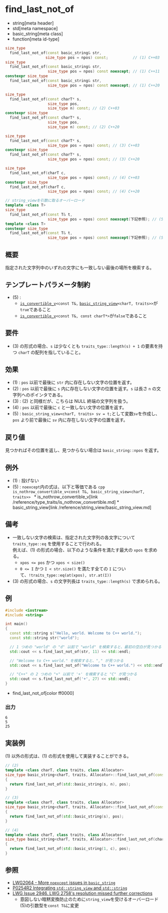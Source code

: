 # find_last_not_of
* string[meta header]
* std[meta namespace]
* basic_string[meta class]
* function[meta id-type]

```cpp
size_type
  find_last_not_of(const basic_string& str,
                  size_type pos = npos) const;           // (1) C++03
size_type
  find_last_not_of(const basic_string& str,
                   size_type pos = npos) const noexcept; // (1) C++11
constexpr size_type
  find_last_not_of(const basic_string& str,
                   size_type pos = npos) const noexcept; // (1) C++20

size_type
  find_last_not_of(const charT* s,
                   size_type pos,
                   size_type n) const; // (2) C++03
constexpr size_type
  find_last_not_of(const charT* s,
                   size_type pos,
                   size_type n) const; // (2) C++20

size_type
  find_last_not_of(const charT* s,
                   size_type pos = npos) const; // (3) C++03
constexpr size_type
  find_last_not_of(const charT* s,
                   size_type pos = npos) const; // (3) C++20

size_type
  find_last_not_of(charT c,
                   size_type pos = npos) const; // (4) C++03
constexpr size_type
  find_last_not_of(charT c,
                   size_type pos = npos) const; // (4) C++20

// string_viewを引数に取るオーバーロード
template <class T>
size_type
  find_last_not_of(const T& t,
                   size_type pos = npos) const noexcept(下記参照); // (5) C++17
template <class T>
constexpr size_type
  find_last_not_of(const T& t,
                   size_type pos = npos) const noexcept(下記参照); // (5) C++20
```

## 概要
指定された文字列中のいずれの文字にも一致しない最後の場所を検索する。

## テンプレートパラメータ制約
- (5) :
    - [`is_convertible_v`](/reference/type_traits/is_convertible.md)`<const T&,` [`basic_string_view`](/reference/string_view/basic_string_view.md)`<charT, traits>>`が`true`であること
    - [`is_convertible_v`](/reference/type_traits/is_convertible.md)`<const T&, const charT*>`が`false`であること


## 要件
- (3) の形式の場合、`s` は少なくとも `traits_type::length(s) + 1` の要素を持つ `charT` の配列を指していること。


## 効果
- (1) : `pos` 以前で最後に `str` 内に存在しない文字の位置を返す。
- (2) : `pos` 以前で最後に `s` 内に存在しない文字の位置を返す。`s` は長さ `n` の文字列へのポインタである。
- (3) : (2) と同様だが、こちらは NULL 終端の文字列を扱う。
- (4) : `pos` 以前で最後に `c` と一致しない文字の位置を返す。
- (5) : `basic_string_view<charT, traits> sv = t;`として変数`sv`を作成し、`pos` より前で最後に `sv` 内に存在しない文字の位置を返す。


## 戻り値
見つかればその位置を返し、見つからない場合は `basic_string::npos` を返す。


## 例外
- (1) : 投げない
- (5) : `noexcept`内の式は、以下と等価である
        ```cpp
        is_nothrow_convertible_v<const T&, basic_string_view<charT, traits>>
        ```
        * is_nothrow_convertible_v[link /reference/type_traits/is_nothrow_convertible.md]
        * basic_string_view[link /reference/string_view/basic_string_view.md]


## 備考
- 一致しない文字の検索は、指定された文字列の各文字について `traits_type::eq` を使用することで行われる。  
	例えば、(1) の形式の場合、以下のような条件を満たす最大の `xpos` を求める。
	* `xpos <= pos` かつ `xpos < size()`
	* `0 <= I` かつ `I < str.size()` を満たす全ての `I` について、`!traits_type::eq(at(xpos), str.at(I))`
- (3) の形式の場合、`s` の文字列長は `traits_type::length(s)` で求められる。


## 例
```cpp example
#include <iostream>
#include <string>

int main()
{
  const std::string s("Hello, world. Welcome to C++ world.");
  const std::string str("world");

  // 1 つめの "world" の "d" 以前で "world" を検索すると、最初の空白が見つかる
  std::cout << s.find_last_not_of(str, 11) << std::endl;

  // "Welcome to C++ world." を検索すると、"," が見つかる
  std::cout << s.find_last_not_of("Welcome to C++ world.") << std::endl;

  // "C++" の 2 つめの "+" 以前で '+' を検索すると "C" が見つかる
  std::cout << s.find_last_not_of('+', 27) << std::endl;
}
```
* find_last_not_of[color ff0000]

### 出力
```
6
5
25
```


## 実装例
(1) 以外の形式は、(1) の形式を使用して実装することができる。
```cpp
// (2)
template <class charT, class traits, class Allocator>
size_type basic_string<charT, traits, Allocator>::find_last_not_of(const charT* s, size_type pos, size_type n) const
{
  return find_last_not_of(std::basic_string(s, n), pos);
}

// (3)
template <class charT, class traits, class Allocator>
size_type basic_string<charT, traits, Allocator>::find_last_not_of(const charT* s, size_type pos = npos) const
{
  return find_last_not_of(std::basic_string(s), pos);
}

// (4)
template <class charT, class traits, class Allocator>
size_type basic_string<charT, traits, Allocator>::find_last_not_of(charT c, size_type pos = npos) const
{
  return find_last_not_of(std::basic_string(1, c), pos);
}
```

## 参照
- [LWG2064 - More `noexcept` issues in `basic_string`](https://wg21.cmeerw.net/lwg/issue2064)
- [P0254R2 Integrating `std::string_view` and `std::string`](http://www.open-std.org/jtc1/sc22/wg21/docs/papers/2016/p0254r2.pdf)
- [LWG Issue 2946. LWG 2758's resolution missed further corrections](https://wg21.cmeerw.net/lwg/issue2946)
    - 意図しない暗黙変換防止のために`string_view`を受けるオーバーロード(5)の引数型を`const T&`に変更
